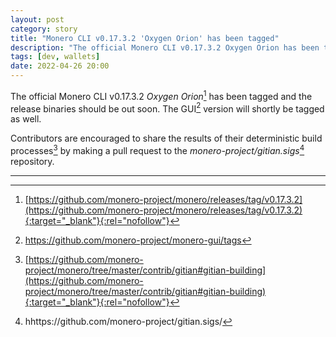 ```yaml
---
layout: post
category: story
title: "Monero CLI v0.17.3.2 'Oxygen Orion' has been tagged"
description: "The official Monero CLI v0.17.3.2 Oxygen Orion has been tagged and the release binaries should be out soon. The GUI version will shortly be tagged as well."
tags: [dev, wallets]
date: 2022-04-26 20:00
---
```


The official Monero CLI v0.17.3.2 *Oxygen Orion*[^1] has been tagged and the release binaries should be out soon. The GUI[^2] version will shortly be tagged as well.

Contributors are encouraged to share the results of their deterministic build processes[^3] by making a pull request to the *monero-project/gitian.sigs*[^4] repository.

---

[^1]: [https://github.com/monero-project/monero/releases/tag/v0.17.3.2](https://github.com/monero-project/monero/releases/tag/v0.17.3.2){:target="_blank"}{:rel="nofollow"}
[^2]: https://github.com/monero-project/monero-gui/tags
[^3]: [https://github.com/monero-project/monero/tree/master/contrib/gitian#gitian-building](https://github.com/monero-project/monero/tree/master/contrib/gitian#gitian-building){:target="_blank"}{:rel="nofollow"}
[^4]: hhttps://github.com/monero-project/gitian.sigs/
